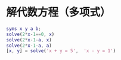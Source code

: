 # 解代数方程（多项式）
```matlab
syms x y a b;
solve(2*x-1==0, x)
solve(2*x-1-a, x)
solve(2*x-1-a, a)
[x, y] = solve('x + y = 5',  'x - y = 1')
```